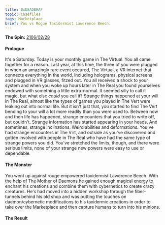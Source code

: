 ```yaml
---
title: 0xDEADBEAF
topic: Casefiles
tags: Marketplace
brief: You vs Rogue Taxidermist Lawerence Beech. 
---
```


__The Spin:__ [2106/02/28](http://thespin.glitch.me/archive/2108-02-28)

#### Prologue

It's a Saturday. Today is your monthly game in The Virtual. You all came together for a reason. Last year, at this time, the three of you were plugged in when an amazingly rare event occured, The Virtual, a VR internet that connects everything in the world, including holograms, physical screens and plugged in VR glasses, fitzed out. You all received a shock to your system and when you woke up hours later in The Real you found yourselves endowed with something a little extra-normal. It seemed silly to call it magic, but what else *could* you call it? Strange things happened at your will in The Real, almost like the types of games you played in The Vert were leaking out into normal life. But it isn't just that, you started to find The Vert bending to your will a lot more readily than you were used to. Between now and then life has happened, strange encounters that you tried to write off, but couldn't. Strange information has started appearing in your heads. And sometimes, strange inclinations. Weird abilities and deformations. You've had strange encounters in The Virt, and outside as you've discovered and gotten involved with people in The Real who have had the same type of strange powers you did. You've stretched the limits, though, and there were serious limits, none of your strange new powers were easy to use or dependable. 

#### The Monster

You went up against rouge empowered taxidermist Lawerence Beech. With the help of The Mother of Daemons he gained enough magical energy to enchant his creations and combine them with cybernetics to create crazy creatures. He's had moved into a hidden workshop through the fiber-tunnels behind his old shop and was putting the touches on daemon/cybernetic modifications to his taxidermic creations in order to take over the Marketplace and then capture humans to turn into his minions. 

#### The Result

